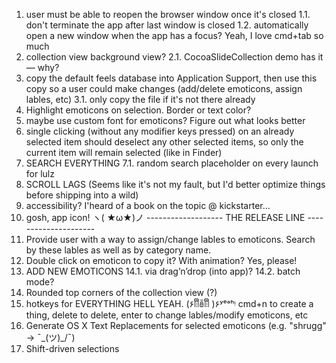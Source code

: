 1. user must be able to reopen the browser window once it's closed
    1.1. don't terminate the app after last window is closed
    1.2. automatically open a new window when the app has a focus? Yeah, I love cmd+tab so much
2. collection view background view?
    2.1. CocoaSlideCollection demo has it — why?
3. copy the default feels database into Application Support, then use this copy so a user could make changes (add/delete emoticons, assign lables, etc)
    3.1. only copy the file if it's not there already
4. Highlight emoticons on selection. Border or text color?
5. maybe use custom font for emoticons? Figure out what looks better
6. single clicking (without any modifier keys pressed) on an already selected item should deselect any other selected items, so only the current item will remain selected (like in Finder)
7. SEARCH EVERYTHING
    7.1. random search placeholder on every launch for lulz
8. SCROLL LAGS
    (Seems like it's not my fault, but I'd better optimize things before shipping into a wild)
10. accessibility? I'heard of a book on the topic @ kickstarter…
11. gosh, app icon! ヽ( ★ω★)ノ
------------------- THE RELEASE LINE ---------------------
12. Provide user with a way to assign/change lables to emoticons. Search by these lables as well as by category name.
13. Double click on emoticon to copy it? With animation? Yes, please!
14. ADD NEW EMOTICONS
    14.1. via drag’n’drop (into app)?
    14.2. batch mode?
15. Rounded top corners of the collection view (?)
16. hotkeys for EVERYTHING HELL YEAH. (۶ꈨຶꎁꈨຶ )۶ʸᵉᵃʰᵎ
    cmd+n to create a thing, delete to delete, enter to change lables/modify emoticons, etc
17. Generate OS X Text Replacements for selected emoticons (e.g. "shrugg" -> ¯\_(ツ)_/¯)
18. Shift-driven selections